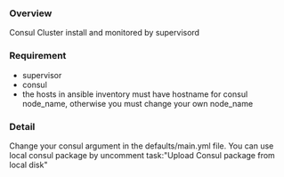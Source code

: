 ### Overview
Consul Cluster install and monitored by supervisord
### Requirement
* supervisor
* consul
* the hosts in ansible inventory must have hostname for consul node_name, otherwise you must change your own node_name
### Detail
Change your consul argument in the defaults/main.yml file.
You can use local consul package by uncomment task:"Upload Consul package from local disk" 